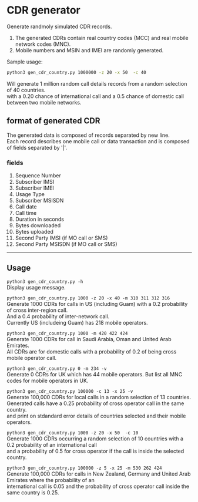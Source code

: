 # CDR generator

Generate randmoly simulated CDR records.

1. The generated CDRs contain real country codes (MCC) and real mobile network codes (MNC).
1. Mobile numbers and MSIN and IMEI are randomly generated.


Sample usage:

```bash
python3 gen_cdr_country.py 1000000 -z 20 -x 50  -c 40
```

Will generate 1 million random call details records from a random selection of 40 countries.\
with a 0.20 chance of international call and a 0.5 chance of domestic call between two mobile networks.


## format of generated CDR

The generated data is composed of records separated by new line.\
Each record describes one mobile call or data transaction and is composed of fields separated by '|'.

### fields

1. Sequence Number
2. Subscriber IMSI
3. Subscriber IMEI
4. Usage Type
5. Subscriber MSISDN
6. Call date
7. Call time
8. Duration in seconds
9. Bytes downloaded
10. Bytes uploaded
11. Second Party IMSI (if MO call or SMS)
12. Second Party MSISDN (if MO call or SMS)

---

## Usage

`python3 gen_cdr_country.py -h`\
Display usage message.

`python3 gen_cdr_country.py 1000 -z 20 -x 40 -m 310 311 312 316`\
Generate 1000 CDRs for calls in US (including Guam) with a 0.2 probability of cross inter-region call.\
And a 0.4 probability of inter-network call.\
Currently US (includeing Guam) has 218 mobile operators.

`python3 gen_cdr_country.py 1000 -m 420 422 424`\
Generate 1000 CDRs for call in Saudi Arabia, Oman and United Arab Emirates.\
All CDRs are for domestic calls with a probability of 0.2 of being cross mobile operator call.

`python3 gen_cdr_country.py 0 -m 234 -v`\
Generate 0 CDRs for UK which has 44 mobile operators. But list all MNC codes for mobile operators in UK.

`python3 gen_cdr_country.py 100000 -c 13 -x 25 -v`\
Generate 100,000 CDRs for local calls in a random selection of 13 countries.\
Generated calls have a 0.25 probability of cross operator call in the same country.\
and print on stdandard error details of countries selected and their mobile operators.

`python3 gen_cdr_country.py 1000 -z 20 -x 50  -c 10`\
Generate 1000 CDRs occurring a random selection of 10 countries with a 0.2 probability of an international call\
and a probability of 0.5 for cross operator if the call is inside the selected country.

`python3 gen_cdr_country.py 100000 -z 5 -x 25 -m 530 262 424`\
Generate 100,000 CDRs for calls in New Zealand, Germany and United Arab Emirates where the probability of an\
international call is 0.05 and the probability of cross operator call inside the same country is 0.25.
